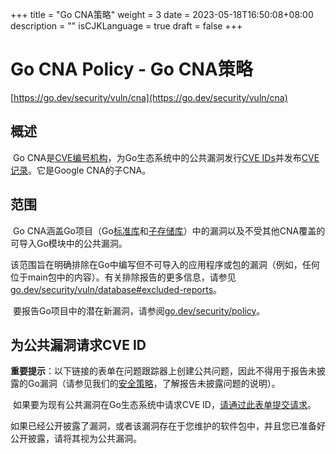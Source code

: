 +++
title = "Go CNA策略"
weight = 3
date = 2023-05-18T16:50:08+08:00
description = ""
isCJKLanguage = true
draft = false
+++
# Go CNA Policy - Go CNA策略

[https://go.dev/security/vuln/cna](https://go.dev/security/vuln/cna)

## 概述

​	Go CNA是[CVE编号机构](https://www.cve.org/ProgramOrganization/CNAs)，为Go生态系统中的公共漏洞发行[CVE IDs](https://www.cve.org/ResourcesSupport/Glossary?activeTerm=glossaryCVEID)并发布[CVE记录](https://www.cve.org/ResourcesSupport/Glossary?activeTerm=glossaryRecord)。它是Google CNA的子CNA。

## 范围

​	Go CNA涵盖Go项目（Go[标准库](https://go.dev/pkg)和[子存储库](https://pkg.go.dev/golang.org/x)）中的漏洞以及不受其他CNA覆盖的可导入Go模块中的公共漏洞。

​	该范围旨在明确排除在Go中编写但不可导入的应用程序或包的漏洞（例如，任何位于main包中的内容）。有关排除报告的更多信息，请参见[go.dev/security/vuln/database#excluded-reports](https://go.dev/security/vuln/database#excluded-reports)。

​	要报告Go项目中的潜在新漏洞，请参阅[go.dev/security/policy](https://go.dev/security/policy)。

## 为公共漏洞请求CVE ID

​	**重要提示**：以下链接的表单在问题跟踪器上创建公共问题，因此不得用于报告未披露的Go漏洞（请参见我们的[安全策略](../GoSecurityPolicy)，了解报告未披露问题的说明）。

​	如果要为现有公共漏洞在Go生态系统中请求CVE ID，[请通过此表单提交请求](https://go.dev/s/vulndb-report-new)。

​	如果已经公开披露了漏洞，或者该漏洞存在于您维护的软件包中，并且您已准备好公开披露，请将其视为公共漏洞。
